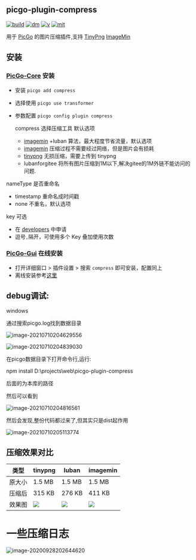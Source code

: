 ## picgo-plugin-compress

[![build](https://img.shields.io/github/workflow/status/juzisang/picgo-plugin-compress/NPMPublish/master?color=brightgreen)](https://github.com/JuZiSang/picgo-plugin-compress/actions)
[![dm](https://img.shields.io/npm/dm/picgo-plugin-compress?color=brightgreen)](https://npmcharts.com/compare/picgo-plugin-compress?minimal=true)
[![v](https://img.shields.io/npm/v/picgo-plugin-compress?color=brightgreen)](https://www.npmjs.com/package/picgo-plugin-compress)
[![mit](https://img.shields.io/badge/license-mit-brightgreen.svg)](https://github.com/JuZiSang/picgo-plugin-compress/blob/master/LICENSE)

用于 [PicGo](https://github.com/Molunerfinn/PicGo) 的图片压缩插件,支持 [TinyPng](https://tinypng.com/) [ImageMin](https://github.com/imagemin/imagemin)

## 安装

### [PicGo-Core](https://github.com/PicGo/PicGo-Core) 安装

- 安装 `picgo add compress`

- 选择使用 `picgo use transformer`

- 参数配置 `picgo config plugin compress`

  compress 选择压缩工具
  默认选项

  - [imagemin](https://github.com/imagemin/imagemin) +luban 算法，最大程度节省流量，默认选项
  - [imagemin](https://github.com/imagemin/imagemin) 压缩过程不需要经过网络，但是图片会有损耗
  - [tinypng](https://tinypng.com/) 无损压缩，需要上传到 tinypng
  - lubanforgitee  将所有图片压缩到1M以下,解决gitee的1M外链不能访问的问题. 

nameType 是否重命名

  - timestamp 重命名成时间戳
- none 不重名，默认选项

key 可选

  - 在 [developers](https://tinypng.com/developers) 中申请
  - 逗号`,`隔开，可使用多个 Key 叠加使用次数

### [PicGo-Gui](https://github.com/Molunerfinn/PicGo) 在线安装

- 打开详细窗口 > 插件设置 > 搜索 `compress` 即可安装，配置同上
- 离线安装参考[这里](https://picgo.github.io/PicGo-Core-Doc/zh/dev-guide/deploy.html#gui%E6%8F%92%E4%BB%B6)

## debug调试:
windows

通过搜索picgo.log找到数据目录

![image-20210710204629556](https://gitee.com/hss012489/picbed/raw/master/picgo/image-20210710204629556.png.jpg)

![image-20210710204839030](https://gitee.com/hss012489/picbed/raw/master/picgo/image-20210710204839030.png.jpg)

在picgo数据目录下打开命令行,运行:

 npm install D:\projects\web\picgo-plugin-compress

后面的为本库的路径

然后可以看到

![image-20210710204816561](https://gitee.com/hss012489/picbed/raw/master/picgo/image-20210710204816561.png.jpg)

 然后会发现,整份代码都过来了,但其实只是dist起作用

![image-20210710205113774](https://gitee.com/hss012489/picbed/raw/master/picgo/image-20210710205113774.png.jpg)










## 压缩效果对比

| 类型   | tinypng                                                                                        | luban                                                                                        | imagemin                                                                                        |
| ------ | ---------------------------------------------------------------------------------------------- | -------------------------------------------------------------------------------------------- | ----------------------------------------------------------------------------------------------- |
| 原大小 | 1.5 MB                                                                                         | 1.5 MB                                                                                       | 1.5 MB                                                                                          |
| 压缩后 | 315 KB                                                                                         | 276 KB                                                                                       | 411 KB                                                                                          |
| 效果图 | ![](https://raw.githubusercontent.com/JuZiSang/picgo-plugin-compress/master/tests/tinypng.png) | ![](https://raw.githubusercontent.com/JuZiSang/picgo-plugin-compress/master/tests/luban.png) | ![](https://raw.githubusercontent.com/JuZiSang/picgo-plugin-compress/master/tests/imagemin.png) |





# 一些压缩日志

![image-20200928202644620](https://gitee.com/hss012489/picbed/raw/master/picgo/1601296004660-image-20200928202644620.jpg)

